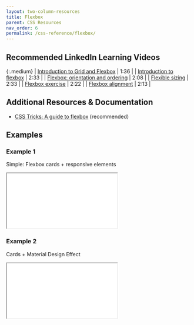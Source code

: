 ```yaml
---
layout: two-column-resources
title: Flexbox
parent: CSS Resources
nav_order: 6
permalink: /css-reference/flexbox/
---
```



## Recommended LinkedIn Learning Videos

{:.medium}
| <a href="https://www.linkedin.com/learning/css-essential-training-3/introduction-to-grid-and-flexbox" target="_blank">Introduction to Grid and Flexbox</a> | 1:36 |
| <a href="https://www.linkedin.com/learning/css-essential-training-3/introduction-to-flexbox" target="_blank">Introduction to flexbox</a> | 2:33 |
| <a href="https://www.linkedin.com/learning/css-essential-training-3/flexbox-orientation-and-ordering" target="_blank">Flexbox: orientation and ordering</a> | 2:08 |
| <a href="https://www.linkedin.com/learning/css-essential-training-3/flexible-sizing" target="_blank">Flexible sizing</a> | 2:33 |
| <a href="https://www.linkedin.com/learning/css-essential-training-3/flexbox-exercise?u=75814418" target="_blank">Flexbox exercise</a> | 2:22 |
| <a href="https://www.linkedin.com/learning/css-essential-training-3/flexbox-alignment" target="_blank">Flexbox alignment</a> | 2:13 |

## Additional Resources & Documentation
* <a href="https://css-tricks.com/snippets/css/a-guide-to-flexbox/" target="_blank">CSS Tricks: A guide to flexbox</a> (recommended)


## Examples

### Example 1
Simple: Flexbox cards + responsive elements
<iframe src="//codepen.io/vanwars/embed/EJQwej?editors=0100" allowfullscreen="true" class="codepen-frame"></iframe>

### Example 2
Cards + Material Design Effect
<iframe src="//codepen.io/vanwars/embed/oOEoBo?editors=0100" allowfullscreen="true" class="codepen-frame"></iframe>
